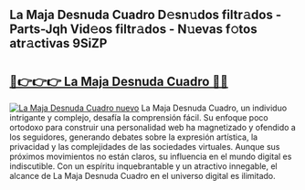 ## La Maja Desnuda Cuadro D𝚎sn𝚞dos filtr𝚊dos - Parts-Jqh Vid𝚎os filtr𝚊dos - N𝚞evas f𝚘tos atr𝚊ctivas 9SiZP

# <h2><a href="http://mbdj97f.tromn.icu/?c=La+Maja+Desnuda+Cuadro">🔗👉👉👉 La Maja Desnuda Cuadro 🔗🔗</a></h2>

[![La Maja Desnuda Cuadro nuevo](https://i.imgur.com/pEAQMta.gif)](http://mbdj97f.tromn.icu/?c=La+Maja+Desnuda+Cuadro)
La Maja Desnuda Cuadro, un individuo intrigante y complejo, desafía la comprensión fácil. Su enfoque poco ortodoxo para construir una personalidad web ha magnetizado y ofendido a los seguidores, generando debates sobre la expresión artística, la privacidad y las complejidades de las sociedades virtuales. Aunque sus próximos movimientos no están claros, su influencia en el mundo digital es indiscutible. Con un espíritu inquebrantable y un atractivo innegable, el alcance de La Maja Desnuda Cuadro en el universo digital es ilimitado.
